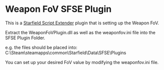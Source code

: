 # Weapon FoV SFSE Plugin  

This is a [Starfield Script Extender](https://github.com/ianpatt/sfse) plugin that is setting up the Weapon FoV.


Extract the WeaponFoVPlugin.dll as well as the weaponfov.ini file into the SFSE Plugin Folder.

e.g. the files should be placed into:
C:\Steam\steamapps\common\Starfield\Data\SFSE\Plugins

You can set up your desired FoV value by modifying the weaponfov.ini file.